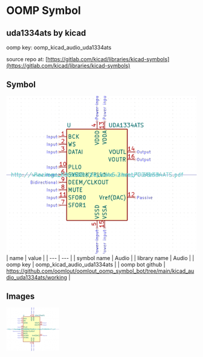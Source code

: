 # OOMP Symbol  
## uda1334ats  by kicad  
  
oomp key: oomp_kicad_audio_uda1334ats  
  
source repo at: [https://gitlab.com/kicad/libraries/kicad-symbols](https://gitlab.com/kicad/libraries/kicad-symbols)  
## Symbol  
  
[![working.png](working_600.png)](working.png)  
| name | value | 
| --- | --- | 
| symbol name | Audio | 
| library name | Audio | 
| oomp key | oomp_kicad_audio_uda1334ats | 
| oomp bot github | https://github.com/oomlout/oomlout_oomp_symbol_bot/tree/main/kicad_audio_uda1334ats/working | 
## Images  
  
[![working.png](working_140.png)](working.png)  
